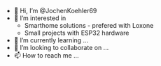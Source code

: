 - 👋 Hi, I’m @JochenKoehler69
- 👀 I’m interested in 
  - Smarthome solutions - prefered with Loxone
  - Small projects with ESP32 hardware
- 🌱 I’m currently learning ...
- 💞️ I’m looking to collaborate on ...
- 📫 How to reach me ...

<!---
JochenKoehler69/JochenKoehler69 is a ✨ special ✨ repository because its `README.md` (this file) appears on your GitHub profile.
You can click the Preview link to take a look at your changes.
--->
